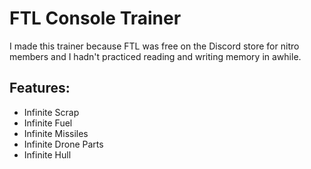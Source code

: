 # FTL Console Trainer

I made this trainer because FTL was free on the Discord store for nitro members and I hadn't practiced reading and writing memory in awhile.

## Features:
* Infinite Scrap
* Infinite Fuel
* Infinite Missiles
* Infinite Drone Parts
* Infinite Hull